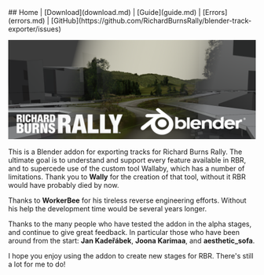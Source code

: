 <title>Test</title>
## Home | [Download](download.md) | [Guide](guide.md) | [Errors](errors.md) | [GitHub](https://github.com/RichardBurnsRally/blender-track-exporter/issues)

![RBR Blender addon](assets/splash.png)

This is a Blender addon for exporting tracks for Richard Burns Rally. The
ultimate goal is to understand and support every feature available in RBR, and
to supercede use of the custom tool Wallaby, which has a number of limitations.
Thank you to **Wally** for the creation of that tool, without it RBR would have
probably died by now.

Thanks to **WorkerBee** for his tireless reverse engineering efforts.
Without his help the development time would be several years longer.

Thanks to the many people who have tested the addon in the alpha stages, and
continue to give great feedback. In particular those who have been around from
the start: **Jan Kadeřábek**, **Joona Karimaa**, and **aesthetic\_sofa**.

I hope you enjoy using the addon to create new stages for RBR. There's still a
lot for me to do!
